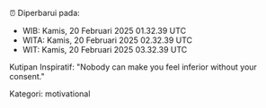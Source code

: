 ⏰ Diperbarui pada:
- WIB: Kamis, 20 Februari 2025 01.32.39 UTC
- WITA: Kamis, 20 Februari 2025 02.32.39 UTC
- WIT: Kamis, 20 Februari 2025 03.32.39 UTC

Kutipan Inspiratif:
"Nobody can make you feel inferior without your consent."


Kategori: motivational


